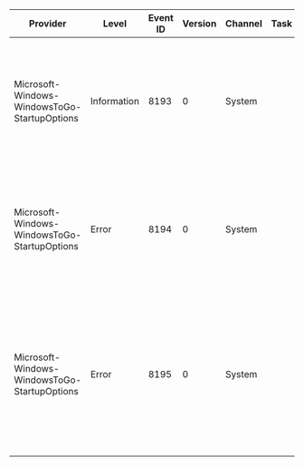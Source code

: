 Provider                                      |  Level        |  Event ID  |  Version  |  Channel  |  Task  |  Opcode  |  Keyword  |  Message
----------------------------------------------|---------------|------------|-----------|-----------|--------|----------|-----------|---------------------------------------------------------------------------------------------------------------------
Microsoft-Windows-WindowsToGo-StartupOptions  |  Information  |  8193      |  0        |  System   |        |          |           |  The Windows To Go startup options setting has been changed. Current setting: {State}
Microsoft-Windows-WindowsToGo-StartupOptions  |  Error        |  8194      |  0        |  System   |        |          |           |  There was an error changing the Windows To Go startup options setting. Error: {ErrorCode}
Microsoft-Windows-WindowsToGo-StartupOptions  |  Error        |  8195      |  0        |  System   |        |          |           |  The Windows To Go startup options setting could not be changed because the PC has multiple internal bootable disks.